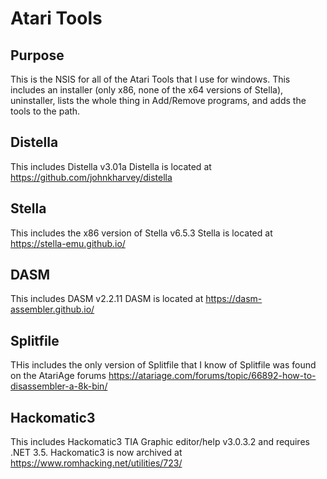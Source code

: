 # Atari Tools

## Purpose
This is the NSIS for all of the Atari Tools that I use for windows.  This includes an installer (only x86, none of the x64 versions of Stella), uninstaller, lists the whole thing in Add/Remove programs, and adds the tools to the path.

## Distella
This includes Distella v3.01a
Distella is located at https://github.com/johnkharvey/distella

## Stella
This includes the x86 version of Stella v6.5.3
Stella is located at https://stella-emu.github.io/

## DASM
This includes DASM v2.2.11
DASM is located at https://dasm-assembler.github.io/

## Splitfile
THis includes the only version of Splitfile that I know of
Splitfile was found on the AtariAge forums https://atariage.com/forums/topic/66892-how-to-disassembler-a-8k-bin/

## Hackomatic3
This includes Hackomatic3 TIA Graphic editor/help v3.0.3.2 and requires .NET 3.5.
Hackomatic3 is now archived at https://www.romhacking.net/utilities/723/
